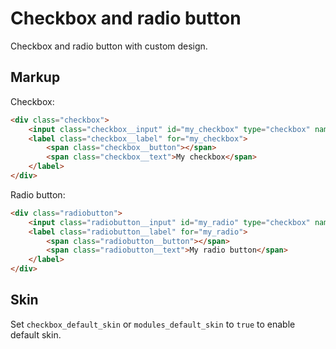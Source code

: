 # Checkbox and radio button

Checkbox and radio button with custom design.


## Markup

Checkbox:

```html
<div class="checkbox">
	<input class="checkbox__input" id="my_checkbox" type="checkbox" name="my_checkbox" value="yes" checked="checked">
	<label class="checkbox__label" for="my_checkbox">
		<span class="checkbox__button"></span>
		<span class="checkbox__text">My checkbox</span>
	</label>
</div>
```

Radio button:

```html
<div class="radiobutton">
	<input class="radiobutton__input" id="my_radio" type="checkbox" name="my_radio" value="dog" checked="checked">
	<label class="radiobutton__label" for="my_radio">
		<span class="radiobutton__button"></span>
		<span class="radiobutton__text">My radio button</span>
	</label>
</div>
```

## Skin

Set `checkbox_default_skin` or `modules_default_skin` to `true` to enable default skin.
